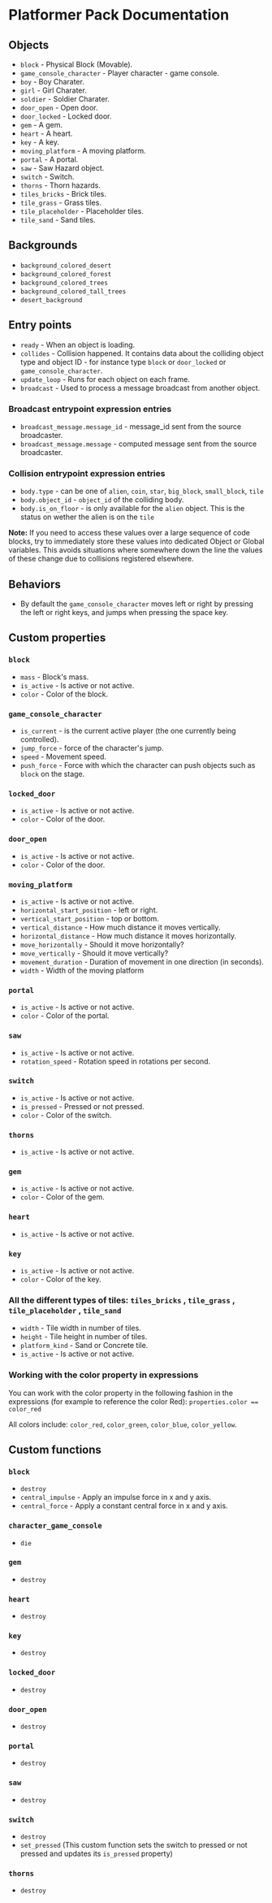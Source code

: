 # Platformer Pack Documentation

## Objects

* `block` - Physical Block (Movable).
* `game_console_character` - Player character - game console.
* `boy` - Boy Charater.
* `girl` - Girl Charater.
* `soldier` - Soldier Charater.
* `door_open` - Open door.
* `door_locked` - Locked door.
* `gem` - A gem.
* `heart` - A heart.
* `key` - A key.
* `moving_platform` - A moving platform.
* `portal` - A portal.
* `saw` - Saw Hazard object.
* `switch` - Switch.
* `thorns` - Thorn hazards.
* `tiles_bricks` - Brick tiles.
* `tile_grass` - Grass tiles.
* `tile_placeholder` - Placeholder tiles.
* `tile_sand` - Sand tiles.

## Backgrounds

* `background_colored_desert`
* `background_colored_forest`
* `background_colored_trees`
* `background_colored_tall_trees`
* `desert_background`

## Entry points

* `ready` - When an object is loading.
* `collides` - Collision happened. It contains data about the colliding object type and object ID - for instance type `block` or `door_locked` or `game_console_character`.
* `update_loop` - Runs for each object on each frame.
* `broadcast` - Used to process a message broadcast from another object.

### Broadcast entrypoint expression entries

* `broadcast_message.message_id` - message_id sent from the source broadcaster.
* `broadcast_message.message` - computed message sent from the source broadcaster.

### Collision entrypoint expression entries

* `body.type` - can be one of `alien`, `coin`, `star`, `big_block`, `small_block`, `tile`
* `body.object_id` - `object_id` of the colliding body.
* `body.is_on_floor` - is only available for the `alien` object. This is the status on wether the alien is on the `tile`

**Note:** If you need to access these values over a large sequence of code blocks, try to immediately store these values into dedicated Object or Global variables. This avoids situations where somewhere down the line the values of these change due to collisions registered elsewhere.

## Behaviors

* By default the `game_console_character` moves left or right by pressing the left or right keys, and jumps when pressing the space key.

## Custom properties

### `block`

* `mass` - Block's mass.
* `is_active` - Is active or not active.
* `color` - Color of the block.

### `game_console_character`

* `is_current` - is the current active player (the one currently being controlled).
* `jump_force` - force of the character's jump.
* `speed` - Movement speed.
* `push_force` - Force with which the character can push objects such as `block` on the stage.

### `locked_door`

* `is_active` - Is active or not active.
* `color` - Color of the door.

### `door_open`

* `is_active` - Is active or not active.
* `color` - Color of the door.

### `moving_platform`

* `is_active` - Is active or not active.
* `horizontal_start_position` - left or right.
* `vertical_start_position` - top or bottom.
* `vertical_distance` - How much distance it moves vertically.
* `horizontal_distance` - How much distance it moves horizontally.
* `move_horizontally` - Should it move horizontally?
* `move_vertically` - Should it move vertically?
* `movement_duration` - Duration of movement in one direction (in seconds).
* `width` - Width of the moving platform

### `portal`

* `is_active` - Is active or not active.
* `color` - Color of the portal.

### `saw`

* `is_active` - Is active or not active.
* `rotation_speed` - Rotation speed in rotations per second.

### `switch`

* `is_active` - Is active or not active.
* `is_pressed` - Pressed or not pressed.
* `color` - Color of the switch.

### `thorns`

* `is_active` - Is active or not active.

### `gem`

* `is_active` - Is active or not active.
* `color` - Color of the gem.

### `heart`

* `is_active` - Is active or not active.

### `key`

* `is_active` - Is active or not active.
* `color` - Color of the key.

### All the different types of tiles: `tiles_bricks` , `tile_grass` , `tile_placeholder` , `tile_sand`

* `width` - Tile width in number of tiles.
* `height` - Tile height in number of tiles.
* `platform_kind` - Sand or Concrete tile.
* `is_active` - Is active or not active.

### Working with the color property in expressions

You can work with the color property in the following fashion in the expressions (for example to reference the color Red): `properties.color == color_red`

All colors include: `color_red`, `color_green`, `color_blue`, `color_yellow`.

## Custom functions

### `block`

* `destroy`
* `central_impulse` - Apply an impulse force in x and y axis.
* `central_force` - Apply a constant central force in x and y axis.

### `character_game_console`

* `die`

### `gem`

* `destroy`

### `heart`

* `destroy`

### `key`

* `destroy`

### `locked_door`

* `destroy`

### `door_open`

* `destroy`

### `portal`

* `destroy`

### `saw`

* `destroy`

### `switch`

* `destroy`
* `set_pressed` (This custom function sets the switch to pressed or not pressed and updates its `is_pressed` property)

### `thorns`

* `destroy`